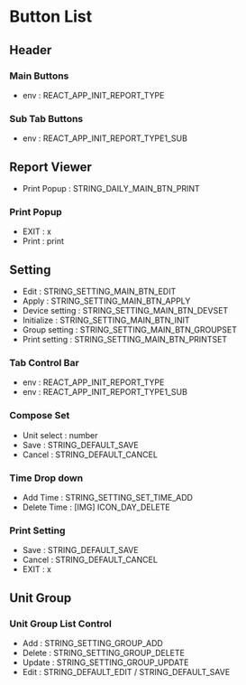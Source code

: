

# Button List

## Header

### Main Buttons
 - env : REACT_APP_INIT_REPORT_TYPE

### Sub Tab Buttons
 - env : REACT_APP_INIT_REPORT_TYPE1_SUB

## Report Viewer

 - Print Popup : STRING_DAILY_MAIN_BTN_PRINT

### Print Popup

 - EXIT : x
 - Print : print


## Setting

 - Edit : STRING_SETTING_MAIN_BTN_EDIT
 - Apply : STRING_SETTING_MAIN_BTN_APPLY
 - Device setting : STRING_SETTING_MAIN_BTN_DEVSET
 - Initialize : STRING_SETTING_MAIN_BTN_INIT
 - Group setting : STRING_SETTING_MAIN_BTN_GROUPSET
 - Print setting : STRING_SETTING_MAIN_BTN_PRINTSET
 
### Tab Control Bar

 - env : REACT_APP_INIT_REPORT_TYPE
 - env : REACT_APP_INIT_REPORT_TYPE1_SUB

### Compose Set

 - Unit select : number
 - Save : STRING_DEFAULT_SAVE
 - Cancel : STRING_DEFAULT_CANCEL

### Time Drop down

 - Add Time : STRING_SETTING_SET_TIME_ADD
 - Delete Time : [IMG] ICON_DAY_DELETE

### Print Setting

 - Save : STRING_DEFAULT_SAVE
 - Cancel : STRING_DEFAULT_CANCEL
 - EXIT : x

## Unit Group

### Unit Group List Control

 - Add : STRING_SETTING_GROUP_ADD
 - Delete : STRING_SETTING_GROUP_DELETE
 - Update : STRING_SETTING_GROUP_UPDATE
 - Edit : STRING_DEFAULT_EDIT / STRING_DEFAULT_SAVE


